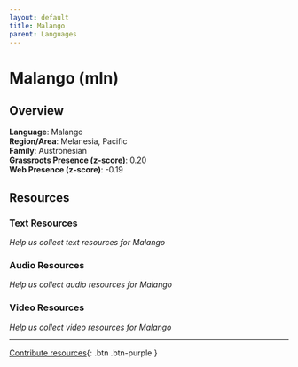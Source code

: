 ```yaml
---
layout: default
title: Malango
parent: Languages
---
```


# Malango (mln)

## Overview

**Language**: Malango  
**Region/Area**: Melanesia, Pacific  
**Family**: Austronesian  
**Grassroots Presence (z-score)**: 0.20  
**Web Presence (z-score)**: -0.19  

## Resources

### Text Resources
*Help us collect text resources for Malango*

### Audio Resources
*Help us collect audio resources for Malango*

### Video Resources
*Help us collect video resources for Malango*

---

[Contribute resources](https://forms.office.com/e/1SfLJx3u1r){: .btn .btn-purple }
